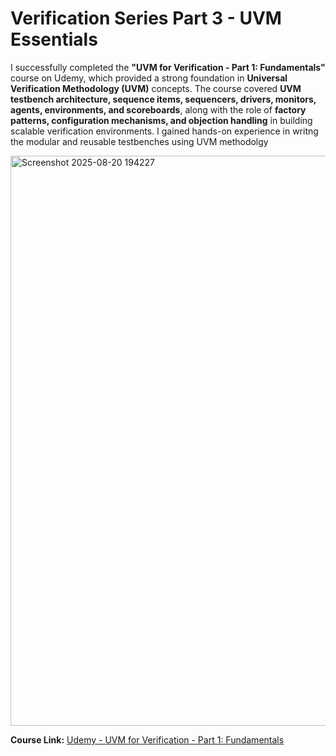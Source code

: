 # Verification Series Part 3 - UVM Essentials

I successfully completed the **"UVM for Verification - Part 1:
Fundamentals"** course on Udemy, which provided a strong foundation in
**Universal Verification Methodology (UVM)** concepts. The course
covered **UVM testbench architecture, sequence items, sequencers,
drivers, monitors, agents, environments, and scoreboards**, along with
the role of **factory patterns, configuration mechanisms, and objection
handling** in building scalable verification environments. I gained
hands-on experience in writng the modular and reusable testbenches using UVM methodolgy

<img width="1891" height="912" alt="Screenshot 2025-08-20 194227" src="https://github.com/user-attachments/assets/064b2a86-b34c-408b-bee5-f6764aa7cdda" />


**Course Link:** [Udemy - UVM for Verification - Part 1:
Fundamentals](https://www.udemy.com/course/uvm-for-verification-part-1-fundamentals/)
